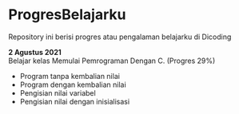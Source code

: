 # ProgresBelajarku
Repository ini berisi progres atau pengalaman belajarku di Dicoding

**2 Agustus 2021**  
Belajar kelas Memulai Pemrograman Dengan C. (Progres 29%)
  * Program tanpa kembalian nilai
  * Program dengan kembalian nilai
  * Pengisian nilai variabel
  * Pengisian nilai dengan inisialisasi
